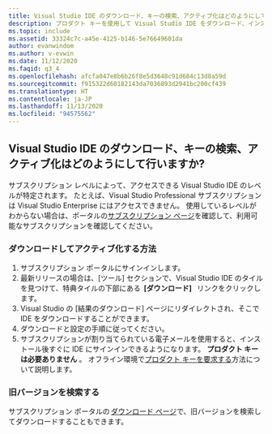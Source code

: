 ```yaml
---
title: Visual Studio IDE のダウンロード、キーの検索、アクティブ化はどのようにして行いますか?
description: プロダクト キーを使用して Visual Studio IDE をダウンロード、インストール、アクティブ化する方法について説明します
ms.topic: include
ms.assetid: 33324c7c-a45e-4125-b146-5e76649601da
author: evanwindom
ms.author: v-evwin
ms.date: 11/12/2020
ms.faqid: q3_4
ms.openlocfilehash: afcfa047e8b6b26f8e5d3648c91d684c13d8a59d
ms.sourcegitcommit: f915322d60182143da7036893d2941bc200cf439
ms.translationtype: HT
ms.contentlocale: ja-JP
ms.lasthandoff: 11/13/2020
ms.locfileid: "94575562"
---
```

## <a name="how-do-i-download-find-a-key-and-activate-the-visual-studio-ide"></a>Visual Studio IDE のダウンロード、キーの検索、アクティブ化はどのようにして行いますか?
サブスクリプション レベルによって、アクセスできる Visual Studio IDE のレベルが特定されます。 たとえば、Visual Studio Professional サブスクリプションは Visual Studio Enterprise にはアクセスできません。 使用しているレベルがわからない場合は、ポータルの[サブスクリプション ページ](https://my.visualstudio.com/subscriptions)を確認して、利用可能なサブスクリプションを確認してください。 

### <a name="how-to-download-and-activate"></a>ダウンロードしてアクティブ化する方法 
1. サブスクリプション ポータルにサインインします。  
0. 最新リリースの場合は、[ツール] セクションで、Visual Studio IDE のタイルを見つけて、特典タイルの下部にある  **[ダウンロード]**   リンクをクリックします。  
0. Visual Studio の [結果のダウンロード] ページにリダイレクトされ、そこで IDE をダウンロードすることができます。  
0. ダウンロードと設定の手順に従ってください。 
0. サブスクリプションが割り当てられている電子メールを使用すると、インストール後すぐに IDE にサインインできるようになります。 **プロダクト キーは必要ありません** 。 オフライン環境で[プロダクト キーを要求する](https://docs.microsoft.com/visualstudio/subscriptions/find-keys)方法について説明します。

### <a name="find-an-older-version"></a>旧バージョンを検索する 
サブスクリプション ポータルの [ダウンロード ページ](https://my.visualstudio.com/Downloads?q=Visual%20Studio%20for%20mac&pgroup=)で、旧バージョンを検索してダウンロードすることもできます。